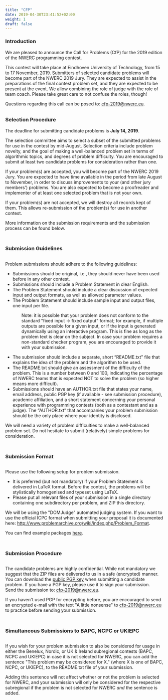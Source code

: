 ```yaml
---
title: "CFP"
date: 2019-04-30T23:41:52+02:00
weight: 1
draft: false
---
```

<h3>Introduction</h3>
<p>
We are pleased to announce the Call for Problems (CfP) for the 2019 edition of the NWERC programming contest.
</p>
<p>
This contest will take place at Eindhoven University of Technology, from 15 to 17 November, 2019. Submitters of selected candidate problems will become part of the NWERC 2019 Jury. They are expected to assist in the preparations of the final contest problem set, and they are expected to be present at the event.
We allow combining the role of judge with the role of team coach. Please take great care to not confuse the roles, though!
</p>
<p>
Questions regarding this call can be posed to: <a href='mailto:cfp-2019@nwerc.eu'>cfp-2019@nwerc.eu</a>.
</p>


<h3 style="margin-top:2em;">Selection Procedure</h3>
<p>
The deadline for submitting candidate problems is <b>July 14, 2019</b>.
</p>
<p>
The selection committee aims to select a subset of the submitted problems for use in the contest by mid-August. Selection criteria include problem novelty, and the goal of making a well-balanced problem set in terms of algorithmic topics, and degrees of problem difficulty. You are encouraged to submit at least two candidate problems for consideration rather than one.
</p>
<p>
If your problem(s) are accepted, you will become part of the NWERC 2019 Jury. You are expected to have time available in the period from late August to November, in order to discuss improvements to your (and other jury members') problems. You are also expected to become a proofreader and implementer of at least one selected problem that is not your own.
</p>
<p>
If your problem(s) are not accepted, we will destroy all records kept of them. This allows re-submission of the problem(s) for use in another contest.
</p>
<p>
More information on the submission requirements and the submission process can be found below.
</p>

<h3 style="margin-top:2em; display: inline-block;">Submission Guidelines</h3>

<p>
Problem submissions should adhere to the following guidelines:
<ul>
<li>Submissions should be original, i.e., they should never have been used before in any other contest.</li>
<li>Submissions should include a Problem Statement in clear English.</li>
<li>The Problem Statement should include a clear discussion of expected input and output formats, as well as allowed parameter values.</li>
<li>The Problem Statement should include sample input and output files, one input per file.<br></p>

<div style="margin-left:2em">
Note: it is possible that your problem does not conform to the standard "fixed input -> fixed output" format; for example, if multiple outputs are possible for a given input, or if the input is generated dynamically using an interactive program. This is fine as long as the problem text is clear on the subject.
In case your problem requires a non-standard checker program, you are encouraged to provide it with your submission.
</div>

<p></li>
<li>The submission should include a separate, short &ldquo;README.txt&rdquo; file that explains the idea of the problem and the algorithm to be used.</li>
<li>The README.txt should give an assessment of the difficulty of the problem. This is a number between 0 and 100, indicating the percentage of NWERC teams that is expected NOT to solve the problem (so higher means more difficult).</li>
<li>Submissions should have an AUTHOR.txt file that states your name, email address, public PGP key (if available - see submission procedure), academic affiliation, and a short statement concerning your personal experience with programming contests (both as a contestant and as a judge). The &ldquo;AUTHOR.txt&rdquo; that accompanies your problem submission should be the only place where your identity is disclosed.</li>
</ul></p>

<p>
We will need a variety of problem difficulties to make a well-balanced problem set. Do not hesitate to submit (relatively) simple problems for consideration.
</p>

<h3 style="margin-top:2em; display: inline-block;">Submission Format</h3>

<p>
Please use the following setup for problem submission.
<ul>
<li>It is preferred (but not mandatory) if your Problem Statement is delivered in LaTeX format. Before the contest, the problems will be stylistically homogenised and typeset using LaTeX. </li>
<li>Please put all relevant files of your submission in a single directory containing one subdirectory per problem, and ZIP this directory.</li>
</ul>
</p>
<p>
We will be using the "DOMJudge" automated judging system. If you want to use the official ICPC format when submitting your proposal it is documented here: <a href="http://www.problemarchive.org/wiki/index.php/Problem_Format">http://www.problemarchive.org/wiki/index.php/Problem_Format</a>.
</p>
<p>
You can find example packages <a href="/files/nwerc2017all.tar.bz2">here</a>.
</p>


<h3 style="margin-top:2em;  display: inline-block;">Submission Procedure</h3>

<p>
The candidate problems are highly confidential. While not mandatory we suggest that the ZIP files are delivered to us in a safe (encrypted) manner. You can download the <a href="/files/pgp.asc">public PGP key</a> when submitting a candidate problem. If you have a PGP key, please use it to sign your submission.<br>
Send the submission to: <a href="mailto:cfp-2019@nwerc.eu">cfp-2019@nwerc.eu</a>.
</p>
<p>
If you haven't used PGP for encrypting before, you are encouraged to send an encrypted e-mail with the text "A little nonsense" to <a href="mailto:cfp-2019@nwerc.eu">cfp-2019@nwerc.eu</a> to practice before sending your submission.
</p>


<h3 style="margin-top:2em;  display: inline-block;">Simultaneous Submissions to BAPC, NCPC or UKIEPC</h3>

<p>
If you wish for your problem submission to also be considered for
usage in either the Benelux, Nordic, or UK & Ireland subregional contests (BAPC, NCPC and UKIEPC)
in case it is not selected for NWERC, you can add the sentence
"This problem may be considered for X." (where X is one of BAPC,
NCPC, or UKIEPC), to the README.txt file of your submission.
</p>
<p>
Adding this sentence will not affect whether or not the problem is
selected for NWERC, and your submission will only be considered for
the respective subregional if the problem is not selected for NWERC
<i>and</i> the sentence is added.
</p>
